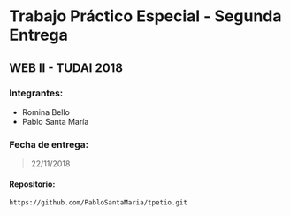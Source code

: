 # Trabajo Práctico Especial - Segunda Entrega

## WEB II - TUDAI 2018

### Integrantes:

* Romina Bello
* Pablo Santa María

### Fecha de entrega:

> 22/11/2018

#### Repositorio:

```html
https://github.com/PabloSantaMaria/tpetio.git
```